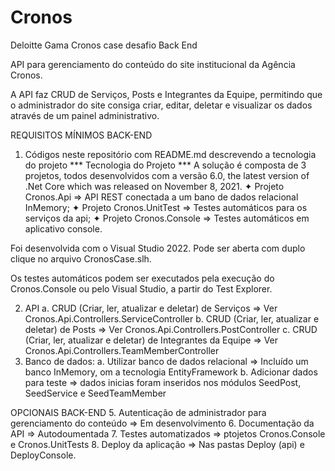 # Cronos
Deloitte Gama Cronos case desafio Back End

API para gerenciamento do conteúdo do site institucional da Agência Cronos.

A API faz CRUD de Serviços, Posts e Integrantes da Equipe, permitindo que o administrador
do site consiga criar, editar, deletar e visualizar os dados através de um painel
administrativo.

REQUISITOS MÍNIMOS BACK-END
1. Códigos neste repositório com README.md descrevendo a tecnologia do projeto
*** Tecnologia do Projeto ***
A solução é composta de 3 projetos, todos desenvolvidos com a versão 6.0, the latest version of .Net Core which was released on November 8, 2021.
✦ Projeto Cronos.Api => API REST conectada a um bano de dados relacional InMemory;
✦ Projeto Cronos.UnitTest => Testes automáticos para os serviços da api;
✦ Projeto Cronos.Console => Testes automáticos em aplicativo console.

Foi desenvolvida com o Visual Studio 2022. Pode ser aberta com duplo clique no arquivo CronosCase.slh.

Os testes automáticos podem ser executados pela execução do Cronos.Console ou pelo Visual Studio, a partir do Test Explorer.

2. API
a. CRUD (Criar, ler, atualizar e deletar) de Serviços => Ver Cronos.Api.Controllers.ServiceController
b. CRUD (Criar, ler, atualizar e deletar) de Posts => Ver Cronos.Api.Controllers.PostController
c. CRUD (Criar, ler, atualizar e deletar) de Integrantes da Equipe  => Ver Cronos.Api.Controllers.TeamMemberController
3. Banco de dados:
a. Utilizar banco de dados relacional => Incluído um banco InMemory, om a tecnologia EntityFramework
b. Adicionar dados para teste => dados inicias foram inseridos nos módulos SeedPost, SeedService e SeedTeamMember

OPCIONAIS BACK-END
5. Autenticação de administrador para gerenciamento do conteúdo => Em desenvolvimento
6. Documentação da API => Autodoumentada
7. Testes automatizados => ptojetos Cronos.Console e Cronos.UnitTests
8. Deploy da aplicação => Nas pastas Deploy (api) e DeployConsole.

